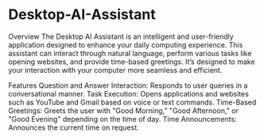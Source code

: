 # Desktop-AI-Assistant

Overview
The Desktop AI Assistant is an intelligent and user-friendly application designed to enhance your daily computing experience. This assistant can interact through natural language, perform various tasks like opening websites, and provide time-based greetings. It’s designed to make your interaction with your computer more seamless and efficient.

Features
Question and Answer Interaction: Responds to user queries in a conversational manner.
Task Execution: Opens applications and websites such as YouTube and Gmail based on voice or text commands.
Time-Based Greetings: Greets the user with "Good Morning," "Good Afternoon," or "Good Evening" depending on the time of day.
Time Announcements: Announces the current time on request.

